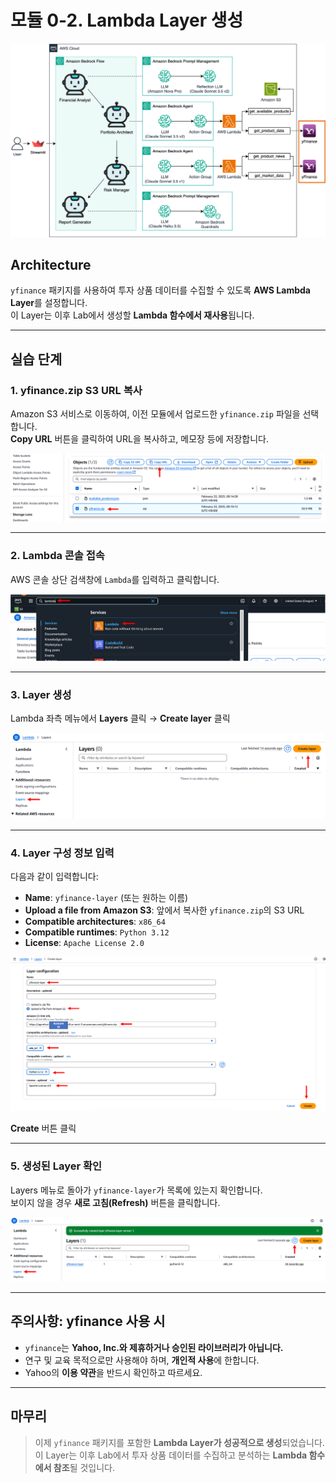 # 모듈 0-2. Lambda Layer 생성

![아키텍처처](./images/Architecture2.png)

## Architecture

`yfinance` 패키지를 사용하여 투자 상품 데이터를 수집할 수 있도록 **AWS Lambda Layer**를 설정합니다.  
이 Layer는 이후 Lab에서 생성할 **Lambda 함수에서 재사용**됩니다.

---

## 실습 단계

### 1. yfinance.zip S3 URL 복사

Amazon S3 서비스로 이동하여, 이전 모듈에서 업로드한 `yfinance.zip` 파일을 선택합니다.  
**Copy URL** 버튼을 클릭하여 URL을 복사하고, 메모장 등에 저장합니다.

![S3에서 yfinance.zip URL 복사](./images/Picture11.kr.png)

---

### 2. Lambda 콘솔 접속

AWS 콘솔 상단 검색창에 `Lambda`를 입력하고 클릭합니다.

![Lambda 서비스 검색](./images/Picture12.png)

---

### 3. Layer 생성

Lambda 좌측 메뉴에서 **Layers** 클릭 → **Create layer** 클릭

![Create layer 클릭](./images/Picture13.png)

---

### 4. Layer 구성 정보 입력

다음과 같이 입력합니다:

- **Name**: `yfinance-layer` (또는 원하는 이름)
- **Upload a file from Amazon S3**: 앞에서 복사한 `yfinance.zip`의 S3 URL
- **Compatible architectures**: `x86_64`
- **Compatible runtimes**: `Python 3.12`
- **License**: `Apache License 2.0`

![Layer 설정 입력](./images/Picture14.png)

**Create** 버튼 클릭

---

### 5. 생성된 Layer 확인

Layers 메뉴로 돌아가 `yfinance-layer`가 목록에 있는지 확인합니다.  
보이지 않을 경우 **새로 고침(Refresh)** 버튼을 클릭합니다.

![Layer 생성 확인](./images/Picture15.png)

---

## 주의사항: yfinance 사용 시

- `yfinance`는 **Yahoo, Inc.와 제휴하거나 승인된 라이브러리가 아닙니다.**
- 연구 및 교육 목적으로만 사용해야 하며, **개인적 사용**에 한합니다.
- Yahoo의 **이용 약관**을 반드시 확인하고 따르세요.

---

## 마무리

> 이제 `yfinance` 패키지를 포함한 **Lambda Layer가 성공적으로 생성**되었습니다.  
> 이 Layer는 이후 Lab에서 투자 상품 데이터를 수집하고 분석하는 **Lambda 함수에서 참조**될 것입니다.

